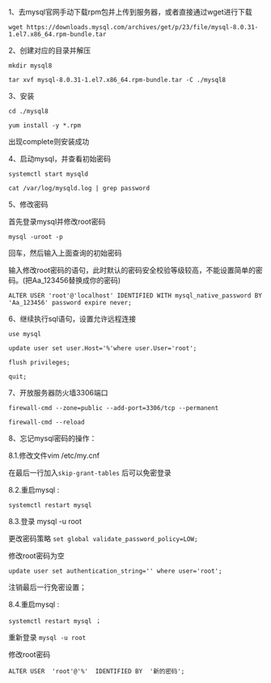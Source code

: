 1、去mysql官网手动下载rpm包并上传到服务器，或者直接通过wget进行下载

```wget https://downloads.mysql.com/archives/get/p/23/file/mysql-8.0.31-1.el7.x86_64.rpm-bundle.tar```

2、创建对应的目录并解压

```mkdir mysql8```

```tar xvf mysql-8.0.31-1.el7.x86_64.rpm-bundle.tar -C ./mysql8```

3、安装

```cd ./mysql8```

```yum install -y *.rpm```

出现complete则安装成功

4、启动mysql，并查看初始密码

```systemctl start mysqld```

```cat /var/log/mysqld.log | grep password```

5、修改密码

首先登录mysql并修改root密码

```mysql -uroot -p```

回车，然后输入上面查询的初始密码

输入修改root密码的语句，此时默认的密码安全校验等级较高，不能设置简单的密码。(把Aa_123456替换成你的密码)

```ALTER USER 'root'@'localhost' IDENTIFIED WITH mysql_native_password BY 'Aa_123456' password expire never;```

6、继续执行sql语句，设置允许远程连接

```use mysql```

```update user set user.Host='%'where user.User='root';```

```flush privileges;```

```quit;```

7、开放服务器防火墙3306端口

```firewall-cmd --zone=public --add-port=3306/tcp --permanent```

```firewall-cmd --reload```






8、忘记mysql密码的操作：

8.1.修改文件vim /etc/my.cnf

在最后一行加入`skip-grant-tables`  后可以免密登录

8.2.重启mysql :

`systemctl restart mysql `

8.3.登录 mysql -u root

更改密码策略 `set global validate_password_policy=LOW;`

修改root密码为空

`update user set authentication_string='' where user='root';`

注销最后一行免密设置；

8.4.重启mysql :

`systemctl restart mysql ；`

重新登录 `mysql -u root `

修改root密码

`ALTER USER  'root'@'%'  IDENTIFIED BY  '新的密码';`











